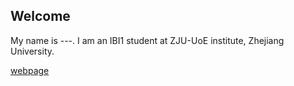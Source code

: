 ## Welcome 

My name is ---. 
I am an IBI1 student at ZJU-UoE institute, Zhejiang University.

[webpage](https://c.zju.edu.cn/) 
